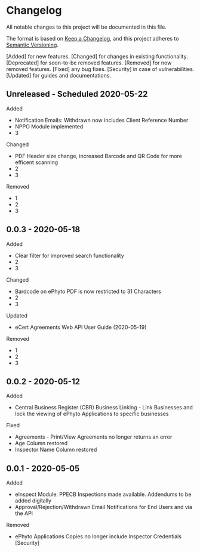 # Changelog
All notable changes to this project will be documented in this file.

The format is based on [Keep a Changelog](https://keepachangelog.com/en/1.0.0/),
and this project adheres to [Semantic Versioning](https://semver.org/spec/v2.0.0.html).

[Added] for new features.
[Changed] for changes in existing functionality.
[Deprecated] for soon-to-be removed features.
[Removed] for now removed features.
[Fixed] any bug fixes.
[Security] in case of vulnerabilities.
[Updated] for guides and documentations.

## Unreleased - Scheduled 2020-05-22

Added
- Notification Emails: Withdrawn now includes Client Reference Number
- NPPO Module implemented
- 3

Changed
- PDF Header size change, increased Barcode and QR Code for more efficent scanning
- 2
- 3

Removed
- 1
- 2
- 3

## 0.0.3 - 2020-05-18

Added
- Clear filter for improved search functionality
- 2
- 3

Changed
- Bardcode on ePhyto PDF is now restricted to 31 Characters
- 2
- 3

Updated
- eCert Agreements Web API User Guide (2020-05-19)

Removed
- 1
- 2
- 3

## 0.0.2 - 2020-05-12
Added
- Central Business Register (CBR) Business Linking - Link Businesses and lock the viewing of ePhyto Applications to specific businesses

Fixed
- Agreements - Print/View Agreements no longer returns an error
- Age Column restored
- Inspector Name Column restored

## 0.0.1 - 2020-05-05
Added
- eInspect Module: PPECB Inspections made available. Addendums to be added digitally
- Approval/Rejection/Withdrawn Email Notifications for End Users and via the API

Removed
- ePhyto Applications Copies no longer include Inspector Credentials [Security]
